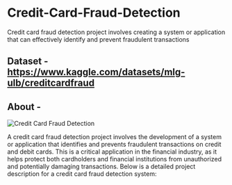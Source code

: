 # Credit-Card-Fraud-Detection
Credit card fraud detection project involves creating a system or application that can effectively identify and prevent fraudulent transactions


## Dataset - https://www.kaggle.com/datasets/mlg-ulb/creditcardfraud

## About - 

![Credit Card Fraud Detection](https://github.com/Dipanshu-Jagat/Credit-Card-Fraud-Detection/assets/86709644/f4b4011e-c0c8-4d34-9e2e-ad117a5ded41)

A credit card fraud detection project involves the development of a system or application that identifies and prevents fraudulent transactions on credit and debit cards. This is a critical application in the financial industry, as it helps protect both cardholders and financial institutions from unauthorized and potentially damaging transactions. Below is a detailed project description for a credit card fraud detection system:
